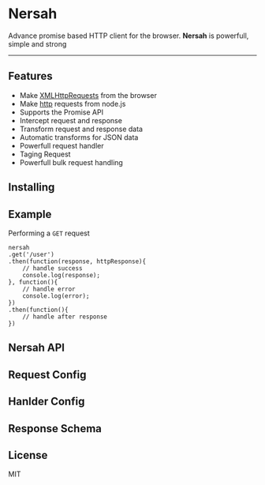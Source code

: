 
Nersah
===================
Advance promise based HTTP client for the browser.
**Nersah** is powerfull, simple and strong


----------
## Features

- Make [XMLHttpRequests](https://developer.mozilla.org/en-US/docs/Web/API/XMLHttpRequest) from the browser
- Make [http](http://nodejs.org/api/http.html) requests from node.js
- Supports the Promise API
- Intercept request and response
- Transform request and response data
- Automatic transforms for JSON data
- Powerfull request handler
- Taging Request
- Powerfull bulk request handling

## Installing


## Example
Performing a `GET` request

    nersah
	.get('/user')
	.then(function(response, httpResponse){
        // handle success
		console.log(response);
	}, function(){
        // handle error
        console.log(error);
	})
	.then(function(){
		// handle after response
	})




## Nersah API





## Request Config



## Hanlder Config



## Response Schema




## License

MIT
